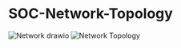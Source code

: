 # SOC-Network-Topology

![Network drawio](https://github.com/user-attachments/assets/59000c34-4c06-43ec-8d94-6d7e42715555)
![Network Topology](https://github.com/user-attachments/assets/14238b73-2483-4151-9bc3-b2a80847bcf7)
